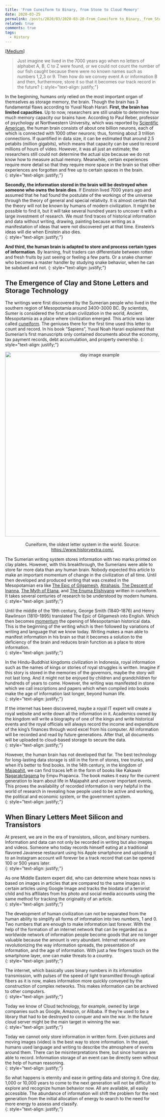 ```yaml
---
title: 'From Cuneiform to Binary, from Stone to Cloud Memory'
date: 2020-03-25
permalink: /posts/2020/03/2020-03-20-From_Cuneiform to_Binary,_from_Stone_to_Cloud_Memory/
related: true
comments: true
tags:
  - History
---
```


[[Medium](https://medium.com/@rifkikurniawan17/dari-cuneiform-hingga-biner-dari-batu-hingga-cloud-memory-bagaimana-kita-menyimpan-data-dari-40fbdf5707a1 "Medium")]

> Just imagine we lived in the 7000 years ago when no letters of alphabet A, B, C to Z were found, or we could not count the number of our fish caught because there were no known names such as numbers 1,2,3 or 9. Then how do we convey event A or information B and then, furthermore, store it so that it becomes our track record in the future?
{: style="text-align: justify;"}


In the beginning, humans only relied on the most important organ of themselves as storage memory, the brain. Though the brain has 3 fundamental flaws according to Yuval Noah Harari. **First, the brain has limited capacities**. Up to now, researchers are still unable to determine how much memory capacity our brains have. According to Paul Reber, professor of psychology at Northwestern University, which was reported by [Scientific American](https://www.scientificamerican.com/article/what-is-the-memory-capacity/), the human brain consists of about one billion neurons, each of which is connected with 1000 other neurons; thus, forming about 3 trillion connections. If quantified in data size, it can be estimated that around 2.5 petabits (million gigabits), which means that capacity can be used to record millions of hours of video. However, it was all just an estimate; the researchers still could not determine the actual size because we do not know how to measure actual memory. Meanwhile, certain experiences require more detail so that they require more space in the brain so that other experiences are forgotten and free up to certain spaces in the brain.  
{: style="text-align: justify;"}

  
**Secondly, the information stored in the brain will be destroyed when someone who owns the brain dies**. If Einstein lived 7000 years ago and assumed that he had found the postulate of the workings of the universe through the theory of general and special relativity. It is almost certain that the theory will not be known by humans of modern civilization. It might be possible to find it, but it will take several hundred years to uncover it with a large investment of research. We must find traces of historical information and data without writing, drawing, painting because writing as a manifestation of ideas that were not discovered yet at that time. Einstein’s ideas will die when Einstein also dies.  
{: style="text-align: justify;"}

  
**And third, the human brain is adapted to store and process certain types of information**. By learning, fruit traders can differentiate between rotten and fresh fruits by just seeing or feeling a few parts. Or a snake charmer who becomes a master handler by studying snake behavior, when he can be subdued and not.
{: style="text-align: justify;"}

  
## The Emergence of Clay and Stone Letters and Storage Technology
The writings were first discovered by the Sumerian people who lived in the southern region of Mesopotamia around 3400–3000 BC. By scientists, Sumer is considered the first urban civilization in the world, Ancient Mesopotamia as a place where civilization emerged. This article was later called [cuneiform](https://www.ancient.eu/cuneiform/). The geniuses there for the first time used this letter to count and record. In his book “Sapiens”, Yuval Noah Harari explained that Sumerian’s first manuscripts only contained documents about the economy, tax payment records, debt accumulation, and property ownership.
{: style="text-align: justify;"}


<p align="center">
  <img src="https://miro.medium.com/max/620/1*J6q_C4-gbvXS2_krJdxU9A.jpeg" alt="day image example" width="600px">
  <br />
  <br />
  Cuneiform, the oldest letter system in the world. Source: <a href="https://www.historyextra.com/">https://www.historyextra.com/.</a>
</p> 
  
The Sumerian writing system stores information with two marks printed on clay plates. However, with this breakthrough, the Sumerians were able to store far more data than any human brain. Nobody expected this article to make an important momentum of change in the civilization of all time. Until then developed and produced writing that was created in the Mesopotamian era like [The Epic of Gilgamesh](https://www.britannica.com/topic/Epic-of-Gilgamesh), [Atrahasis](https://www.ancient.eu/article/227/the-atrahasis-epic-the-great-flood--the-meaning-of/), [The Descent of Inanna](https://www.ancient.eu/article/215/inannas-descent-a-sumerian-tale-of-injustice/), [The Myth of Etana](https://www.ancient.eu/article/224/the-myth-of-etana/), and [The Enuma Elishiyang](https://www.ancient.eu/article/225/enuma-elish---the-babylonian-epic-of-creation---fu/) written in cuneiform. It takes several centuries of research to be understood by modern humans.  
{: style="text-align: justify;"}  
  
Until the middle of the 19th century, George Smith (1840–1876) and Henry Rawlinson (1810–1895) translated The Epic of Gilgamesh into English. Which then becomes [momentum](https://www.nationalgeographic.com/history/magazine/2018/01-02/history-gilgamesh-epic-discovery/) the opening of Mesopotamian historical data. This is the beginning of the writing which is then followed by variations of writing and language that we know today. Writing makes a man able to manifest information in his brain so that it becomes a solution to the deficiency of the brain and reduces brain function as a place to store information.  
{: style="text-align: justify;"}

  
  
In the Hindu-Buddhist kingdoms civilization in Indonesia, royal information such as the names of kings or stories of royal struggles is written. Imagine if this story is stored in the memories of the governors, maybe the story will not last long. And it might not be enjoyed by children and grandchildren for hundreds of years to come. However, the writing was manifested in stone which we call inscriptions and papers which when compiled into books make the age of information last longer, beyond human life.  
{: style="text-align: justify;"}

  
  
If the internet has been discovered, maybe a royal IT expert will create a royal website and write down all the information in it. Academics owned by the kingdom will write a biography of one of the kings and write historical events and the royal officials will always record the income and expenditure of the king’s finances through word excel from his computer. All information will be recorded and read by future generations. After that, all documents will be uploaded to cloud-based storage to secure the data.  
{: style="text-align: justify;"}

  
  
However, the human brain has not developed that far. The best technology for long-lasting data storage is still in the form of stones, tree trunks, and when it’s better to find books. In the 14th century, in the kingdom of [Majapahit](https://historia.id/kuno/articles/awal-mula-kerajaan-majapahit-D8J4o), we can find traces left in the form of books like Kakawin [Nagarakrtagama](https://id.wikipedia.org/wiki/Kakawin_Nagarakretagama) by Empu Prapanca. The book makes it easy for the current generation to learn about life in Majapahit and uncover important events. This proves the availability of recorded information is very helpful in the world of research in revealing how people used to be active and working, the political and economic system, or the government system.  
{: style="text-align: justify;"}


## When Binary Letters Meet Silicon and Transistors
At present, we are in the era of transistors, silicon, and binary numbers. Information and data can not only be recorded in writing but also images and videos. Someone who today records himself eating at a traditional flavored Javanese restaurant using his Apple smartphone and uploading it to an Instagram account will forever be a track record that can be opened 100 or 500 years later.  
{: style="text-align: justify;"}

  
  
As one Middle Eastern expert did, who can determine where hoax news is based on images in articles that are compared to the same images in certain articles using Google Image and tracks the biodata of a terrorist child and his affiliates from his photo and social media accounts using the same method for tracking the originality of an article.  
{: style="text-align: justify;"}

  
  
The development of human civilization can not be separated from the human ability to simplify all forms of information into two numbers, 1 and 0. Two numbers that are enough to make information last forever. With the help of the formation of an internet network that can be regarded as a worldwide network of information people become goods that are no longer valuable because the amount is very abundant. Internet networks are revolutionizing the way information spreads, the presentation of information, and the age of information. With just a few fingers touch on the smartphone layer, one can make threats to a country.  
{: style="text-align: justify;"}

  
  
The internet, which basically uses binary numbers in its information transmission, with pulses of the speed of light transmitted through optical fibers as it is now, makes information more quickly conveyed by the construction of complex networks. This makes information can be archived to other computers.  
{: style="text-align: justify;"}

  
  
Today we know of Cloud technology, for example, owned by large companies such as Google, Amazon, or Alibaba. If they’re used to be a library that had to be destroyed to conquer and win the war. In the future cloud server might be the main target in winning the war.  
{: style="text-align: justify;"}

  
  
Today we cannot only store information in written form. Even pictures and moving images (video) is the best way to store information. In the past, humans used language and writing to describe the atmosphere of events around them. There can be misinterpretations there, but since humans are able to record. Information storage of an event can be directly seen without the help of human reasoning.  
{: style="text-align: justify;"}

  
  
So what happens is eternity and ease in getting data and storing it. One day, 1,000 or 10,000 years to come to the next generation will not be difficult to explore and recognize human behavior now. All are available, all easily accessible. The abundance of information will shift the problem for the next generation from the initial allocation of energy to search to the need for more energy to assess and classify.  
{: style="text-align: justify;"}
